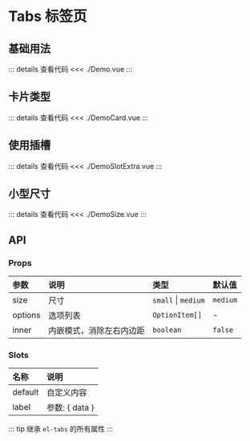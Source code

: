 # Tabs 标签页

<script setup>
import Demo from './Demo.vue'
import DemoCard from './DemoCard.vue'
import DemoSlotExtra from './DemoSlotExtra.vue'
import DemoSize from './DemoSize.vue'
</script>

## 基础用法

<Demo></Demo>

::: details 查看代码
<<< ./Demo.vue
:::

## 卡片类型

<DemoCard></DemoCard>

::: details 查看代码
<<< ./DemoCard.vue
:::

## 使用插槽

<DemoSlotExtra></DemoSlotExtra>

::: details 查看代码
<<< ./DemoSlotExtra.vue
:::

## 小型尺寸

<DemoSize></DemoSize>

::: details 查看代码
<<< ./DemoSize.vue
:::

## API

### Props

| 参数    | 说明                     | 类型                | 默认值   |
| :------ | :----------------------- | :------------------ | :------- |
| size    | 尺寸                     | `small` \| `medium` | `medium` |
| options | 选项列表                 | `OptionItem[]`      | -        |
| inner   | 内嵌模式，消除左右内边距 | `boolean`           | `false`  |

### Slots

| 名称    | 说明             |
| :------ | :--------------- |
| default | 自定义内容       |
| label   | 参数: \{ data \} |

::: tip
继承 `el-tabs` 的所有属性
:::
